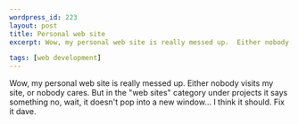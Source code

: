 ```yaml
--- 
wordpress_id: 223
layout: post
title: Personal web site
excerpt: Wow, my personal web site is really messed up.  Either nobody visits my site, or nobody cares.  But in the "web sites" category under projects it says something no, wait, it doesn't pop into a new window... I think it should.  Fix it dave.

tags: [web development]
---
```


Wow, my personal web site is really messed up.  Either nobody visits my site, or nobody cares.  But in the "web sites" category under projects it says something no, wait, it doesn't pop into a new window... I think it should.  Fix it dave.
